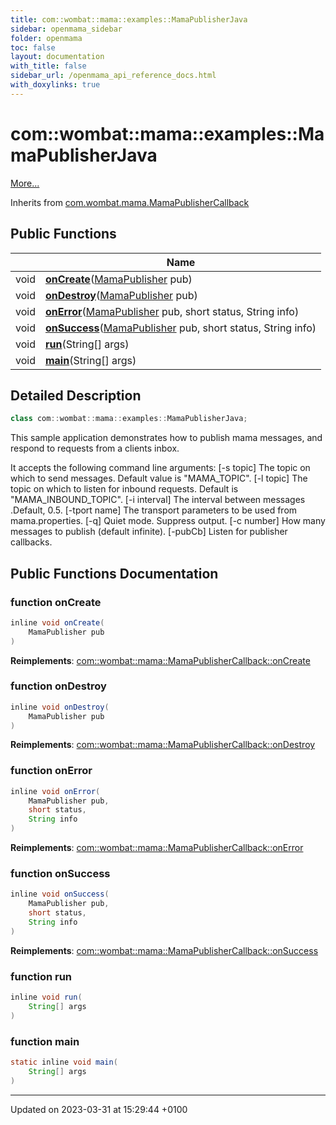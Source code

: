 ```yaml
---
title: com::wombat::mama::examples::MamaPublisherJava
sidebar: openmama_sidebar
folder: openmama
toc: false
layout: documentation
with_title: false
sidebar_url: /openmama_api_reference_docs.html
with_doxylinks: true
---
```


# com::wombat::mama::examples::MamaPublisherJava



 [More...](#detailed-description)

Inherits from [com.wombat.mama.MamaPublisherCallback](interfacecom_1_1wombat_1_1mama_1_1MamaPublisherCallback.html)

## Public Functions

|                | Name           |
| -------------- | -------------- |
| void | **[onCreate](classcom_1_1wombat_1_1mama_1_1examples_1_1MamaPublisherJava.html#function-oncreate)**([MamaPublisher](classcom_1_1wombat_1_1mama_1_1MamaPublisher.html) pub) |
| void | **[onDestroy](classcom_1_1wombat_1_1mama_1_1examples_1_1MamaPublisherJava.html#function-ondestroy)**([MamaPublisher](classcom_1_1wombat_1_1mama_1_1MamaPublisher.html) pub) |
| void | **[onError](classcom_1_1wombat_1_1mama_1_1examples_1_1MamaPublisherJava.html#function-onerror)**([MamaPublisher](classcom_1_1wombat_1_1mama_1_1MamaPublisher.html) pub, short status, String info) |
| void | **[onSuccess](classcom_1_1wombat_1_1mama_1_1examples_1_1MamaPublisherJava.html#function-onsuccess)**([MamaPublisher](classcom_1_1wombat_1_1mama_1_1MamaPublisher.html) pub, short status, String info) |
| void | **[run](classcom_1_1wombat_1_1mama_1_1examples_1_1MamaPublisherJava.html#function-run)**(String[] args) |
| void | **[main](classcom_1_1wombat_1_1mama_1_1examples_1_1MamaPublisherJava.html#function-main)**(String[] args) |

## Detailed Description

```java
class com::wombat::mama::examples::MamaPublisherJava;
```


This sample application demonstrates how to publish mama messages, and respond to requests from a clients inbox.

It accepts the following command line arguments: [-s topic] The topic on which to send messages. Default value is "MAMA_TOPIC". [-l topic] The topic on which to listen for inbound requests. Default is "MAMA_INBOUND_TOPIC". [-i interval] The interval between messages .Default, 0.5. [-tport name] The transport parameters to be used from mama.properties. [-q] Quiet mode. Suppress output. [-c number] How many messages to publish (default infinite). [-pubCb] Listen for publisher callbacks. 

## Public Functions Documentation

### function onCreate

```java
inline void onCreate(
    MamaPublisher pub
)
```


**Reimplements**: [com::wombat::mama::MamaPublisherCallback::onCreate](interfacecom_1_1wombat_1_1mama_1_1MamaPublisherCallback.html#function-oncreate)


### function onDestroy

```java
inline void onDestroy(
    MamaPublisher pub
)
```


**Reimplements**: [com::wombat::mama::MamaPublisherCallback::onDestroy](interfacecom_1_1wombat_1_1mama_1_1MamaPublisherCallback.html#function-ondestroy)


### function onError

```java
inline void onError(
    MamaPublisher pub,
    short status,
    String info
)
```


**Reimplements**: [com::wombat::mama::MamaPublisherCallback::onError](interfacecom_1_1wombat_1_1mama_1_1MamaPublisherCallback.html#function-onerror)


### function onSuccess

```java
inline void onSuccess(
    MamaPublisher pub,
    short status,
    String info
)
```


**Reimplements**: [com::wombat::mama::MamaPublisherCallback::onSuccess](interfacecom_1_1wombat_1_1mama_1_1MamaPublisherCallback.html#function-onsuccess)


### function run

```java
inline void run(
    String[] args
)
```


### function main

```java
static inline void main(
    String[] args
)
```


-------------------------------

Updated on 2023-03-31 at 15:29:44 +0100